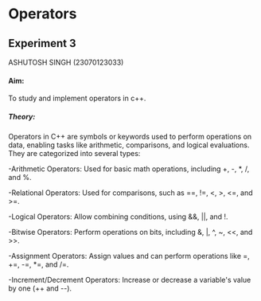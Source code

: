 # Operators

## Experiment 3

ASHUTOSH SINGH (23070123033)

#### Aim:

To study and implement operators in c++.

##### Theory: 

Operators in C++ are symbols or keywords used to perform operations on data, enabling tasks like arithmetic, comparisons, and logical evaluations. They are categorized into several types:

-Arithmetic Operators: Used for basic math operations, including +, -, *, /, and %.

-Relational Operators: Used for comparisons, such as ==, !=, <, >, <=, and >=.

-Logical Operators: Allow combining conditions, using &&, ||, and !.

-Bitwise Operators: Perform operations on bits, including &, |, ^, ~, <<, and >>.

-Assignment Operators: Assign values and can perform operations like =, +=, -=, *=, and /=.

-Increment/Decrement Operators: Increase or decrease a variable's value by one (++ and --).
